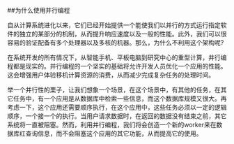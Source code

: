 ##为什么使用并行编程

自从计算系统进化以来，它们已经开始提供一个能使我们以并行的方式运行指定软件的独立的某部分的机制，从而提升响应速度以及一般的性能。此外，我们可以很容易的验证配备有多个处理器以及多核的机器。那么，为什么不利用这个架构呢?

在系统开发的所有情况下，从智能手机、平板电脑到研究中心的重型计算，并行编程都是现实的。并行编程的一个坚实的基础将允许开发人员优化一个应用的性能。这会增强用户体验移机计算资源的消费，从而减少完成复杂任务的处理时间。

举一个并行性的栗子，让我们想象一个场景，在这个场景中，有其他的任务，在其它任务中，有一个应用是从数据库中检索一些信息，而这个数据库规模又很大。再考虑一下，这个应用还需要顺序执行，在这个应用中，这些任务必须以一定的逻辑顺序，一个接一个的执行。当用户请求数据时，在返回的数据没有结束之前，其它系统将一直被阻塞。然而，利用并行编程，我们将会创造一个新的worker来在数据库红查询信息，而不会阻塞这个应用的其它功能，从而提高它的使用。